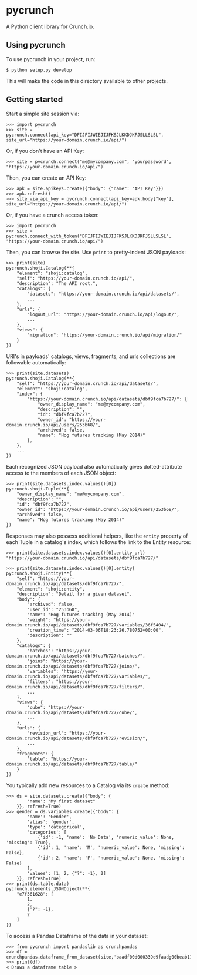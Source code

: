 pycrunch
========

A Python client library for Crunch.io.


Using pycrunch
--------------

To use pycrunch in your project, run:

    $ python setup.py develop

This will make the code in this directory available to other projects.

Getting started
---------------

Start a simple site session via:

    >>> import pycrunch
    >>> site = pycrunch.connect(api_key="DFIJFIJWIEJIJFKSJLKKDJKFJSLLSLSL", site_url="https://your-domain.crunch.io/api/")

Or, if you don't have an API Key:

    >>> site = pycrunch.connect("me@mycompany.com", "yourpassword", "https://your-domain.crunch.io/api/")

Then, you can create an API Key:

    >>> apk = site.apikeys.create({"body": {"name": "API Key"}})
    >>> apk.refresh()
    >>> site_via_api_key = pycrunch.connect(api_key=apk.body["key"], site_url="https://your-domain.crunch.io/api/")

Or, if you have a crunch access token:

    >>> import pycrunch
    >>> site = pycrunch.connect_with_token("DFIJFIJWIEJIJFKSJLKKDJKFJSLLSLSL", "https://your-domain.crunch.io/api/")

Then, you can browse the site. Use `print` to pretty-indent JSON payloads:

    >>> print(site)
    pycrunch.shoji.Catalog(**{
        "element": "shoji:catalog",
        "self": "https://your-domain.crunch.io/api/",
        "description": "The API root.",
        "catalogs": {
            "datasets": "https://your-domain.crunch.io/api/datasets/",
            ...
        },
        "urls": {
            "logout_url": "https://your-domain.crunch.io/api/logout/",
            ...
        },
        "views": {
            "migration": "https://your-domain.crunch.io/api/migration/"
        }
    })

URI's in payloads' catalogs, views, fragments, and urls collections
are followable automatically:

    >>> print(site.datasets)
    pycrunch.shoji.Catalog(**{
        "self": "https://your-domain.crunch.io/api/datasets/",
        "element": "shoji:catalog",
        "index": {
            "https://your-domain.crunch.io/api/datasets/dbf9fca7b727/": {
                "owner_display_name": "me@mycompany.com",
                "description": "",
                "id": "dbf9fca7b727",
                "owner_id": "https://your-domain.crunch.io/api/users/253b68/",
                "archived": false,
                "name": "Hog futures tracking (May 2014)"
            },
        },
        ...
    })

Each recognized JSON payload also automatically gives dotted-attribute
access to the members of each JSON object:

    >>> print(site.datasets.index.values()[0])
    pycrunch.shoji.Tuple(**{
        "owner_display_name": "me@mycompany.com",
        "description": "",
        "id": "dbf9fca7b727",
        "owner_id": "https://your-domain.crunch.io/api/users/253b68/",
        "archived": false,
        "name": "Hog futures tracking (May 2014)"
    })

Responses may also possess additional helpers, like the `entity` property of
each Tuple in a catalog's index, which follows the link to the Entity resource:

    >>> print(site.datasets.index.values()[0].entity_url)
    "https://your-domain.crunch.io/api/datasets/dbf9fca7b727/"

    >>> print(site.datasets.index.values()[0].entity)
    pycrunch.shoji.Entity(**{
        "self": "https://your-domain.crunch.io/api/datasets/dbf9fca7b727/",
        "element": "shoji:entity",
        "description": "Detail for a given dataset",
        "body": {
            "archived": false,
            "user_id": "253b68",
            "name": "Hog futures tracking (May 2014)"
            "weight": "https://your-domain.crunch.io/api/datasets/dbf9fca7b727/variables/36f5404/",
            "creation_time": "2014-03-06T18:23:26.780752+00:00",
            "description": ""
        },
        "catalogs": {
            "batches": "https://your-domain.crunch.io/api/datasets/dbf9fca7b727/batches/",
            "joins": "https://your-domain.crunch.io/api/datasets/dbf9fca7b727/joins/",
            "variables": "https://your-domain.crunch.io/api/datasets/dbf9fca7b727/variables/",
            "filters": "https://your-domain.crunch.io/api/datasets/dbf9fca7b727/filters/",
            ...
        },
        "views": {
            "cube": "https://your-domain.crunch.io/api/datasets/dbf9fca7b727/cube/",
            ...
        },
        "urls": {
            "revision_url": "https://your-domain.crunch.io/api/datasets/dbf9fca7b727/revision/",
            ...
        },
        "fragments": {
            "table": "https://your-domain.crunch.io/api/datasets/dbf9fca7b727/table/"
        }
    })

You typically add new resources to a Catalog via its `create` method:

    >>> ds = site.datasets.create({"body": {
            'name': "My first dataset"
        }}, refresh=True)
    >>> gender = ds.variables.create({"body": {
            'name': 'Gender',
            'alias': 'gender',
            'type': 'categorical',
            'categories': [
                {'id': -1, 'name': 'No Data', 'numeric_value': None, 'missing': True},
                {'id': 1, 'name': 'M', 'numeric_value': None, 'missing': False},
                {'id': 2, 'name': 'F', 'numeric_value': None, 'missing': False}
            ],
            'values': [1, 2, {"?": -1}, 2]
        }}, refresh=True)
    >>> print(ds.table.data)
    pycrunch.elements.JSONObject(**{
        "e7f361628": [
            1,
            2,
            {"?": -1},
            2
        ]
    })

To access a Pandas Dataframe of the data in your dataset:

    >>> from pycrunch import pandaslib as crunchpandas
    >>> df = crunchpandas.dataframe_from_dataset(site,'baadf00d000339d9faadg00beab11e')
    >>> print(df)
    < Draws a dataframe table >
